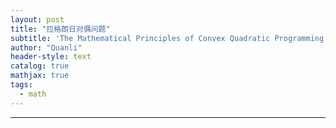 ```yaml
---
layout: post
title: "拉格朗日对偶问题"
subtitle: 'The Mathematical Principles of Convex Quadratic Programming'
author: "Quanli"
header-style: text
catalog: true
mathjax: true
tags:
  - math
---
```







---
